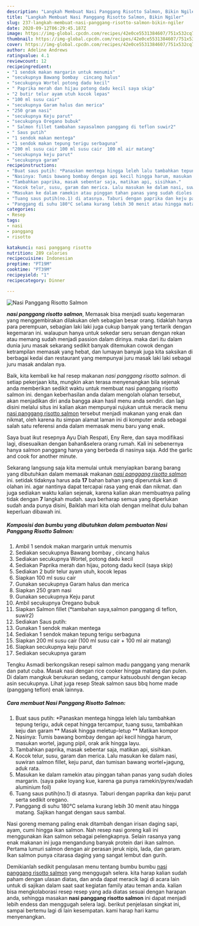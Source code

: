 ```yaml
---
description: "Langkah Membuat Nasi Panggang Risotto Salmon, Bikin Ngiler"
title: "Langkah Membuat Nasi Panggang Risotto Salmon, Bikin Ngiler"
slug: 237-langkah-membuat-nasi-panggang-risotto-salmon-bikin-ngiler
date: 2020-09-12T06:29:45.187Z
image: https://img-global.cpcdn.com/recipes/42e0ce5531384607/751x532cq70/nasi-panggang-risotto-salmon-foto-resep-utama.jpg
thumbnail: https://img-global.cpcdn.com/recipes/42e0ce5531384607/751x532cq70/nasi-panggang-risotto-salmon-foto-resep-utama.jpg
cover: https://img-global.cpcdn.com/recipes/42e0ce5531384607/751x532cq70/nasi-panggang-risotto-salmon-foto-resep-utama.jpg
author: Adeline Andrews
ratingvalue: 4.1
reviewcount: 12
recipeingredient:
- "1 sendok makan margarin untuk menumis"
- "secukupnya Bawang bombay  cincang halus"
- "secukupnya Wortel potong dadu kecil"
- " Paprika merah dan hijau potong dadu kecil saya skip"
- "2 butir telur ayam utuh kocok lepas"
- "100 ml susu cair"
- "secukupnya Garam halus dan merica"
- "250 gram nasi"
- "secukupnya Keju parut"
- "secukupnya Oregano bubuk"
- " Salmon fillet tambahan sayasalmon panggang di teflon suwir2"
- " Saus putih"
- "1 sendok makan mentega"
- "1 sendok makan tepung terigu serbaguna"
- "200 ml susu cair 100 ml susu cair  100 ml air matang"
- "secukupnya keju parut"
- "secukupnya garam"
recipeinstructions:
- "Buat saus putih: *Panaskan mentega hingga leleh lalu tambahkan tepung terigu, aduk cepat hingga tercampur, tuang susu, tambahkan keju dan garam ** Masak hingga meletup-letup ** Matikan kompor"
- "Nasinya: Tumis bawang bombay dengan api kecil hingga harum, masukan wortel, jagung pipil, orak arik hingga layu."
- "Tambahkan paprika, masak sebentar saja, matikan api, sisihkan."
- "Kocok telur, susu, garam dan merica. Lalu masukan ke dalam nasi, suwiran salmon fillet, keju parut, dan tumisan bawang wortel+jagung, aduk rata."
- "Masukan ke dalam ramekin atau pinggan tahan panas yang sudah dioles margarin. (saya pake loyang kue, karena ga punya ramekin/pyrex/wadah aluminium foil)"
- "Tuang saus putih(no.1) di atasnya. Taburi dengan paprika dan keju parut serta sedikit oregano."
- "Panggang di suhu 180°C selama kurang lebih 30 menit atau hingga matang. Sajikan hangat dengan saus sambal."
categories:
- Resep
tags:
- nasi
- panggang
- risotto

katakunci: nasi panggang risotto 
nutrition: 289 calories
recipecuisine: Indonesian
preptime: "PT19M"
cooktime: "PT39M"
recipeyield: "1"
recipecategory: Dinner

---
```



![Nasi Panggang Risotto Salmon](https://img-global.cpcdn.com/recipes/42e0ce5531384607/751x532cq70/nasi-panggang-risotto-salmon-foto-resep-utama.jpg)

<b><i>nasi panggang risotto salmon</i></b>, Memasak bisa menjadi suatu kegemaran yang menggembirakan dilakukan oleh sebagian besar orang. tidaklah hanya para perempuan, sebagian laki laki juga cukup banyak yang tertarik dengan kegemaran ini. walaupun hanya untuk sekedar seru seruan dengan rekan atau memang sudah menjadi passion dalam dirinya. maka dari itu dalam dunia juru masak sekarang sedikit banyak ditemukan cowok dengan ketrampilan memasak yang hebat, dan lumayan banyak juga kita saksikan di berbagai kedai dan restaurant yang mempunyai juru masak laki laki sebagai juru masak andalan nya.

Baik, kita kembali ke hal resep makanan <i>nasi panggang risotto salmon</i>. di setiap pekerjaan kita, mungkin akan terasa menyenangkan bila sejenak anda memberikan sedikit waktu untuk membuat nasi panggang risotto salmon ini. dengan keberhasilan anda dalam mengolah olahan tersebut, akan menjadikan diri anda bangga akan hasil menu anda sendiri. dan lagi disini melalui situs ini kalian akan mempunyai rujukan untuk meracik menu <u>nasi panggang risotto salmon</u> tersebut menjadi makanan yang enak dan nikmat, oleh karena itu simpan alamat laman ini di komputer anda sebagai salah satu referensi anda dalam memasak menu baru yang enak.

Saya buat ikut resepnya Ayu Diah Respati, Eny Rere, dan saya modifikasi lagi, disesuaikan dengan bahan&amp;selera orang rumah. Kali ini sebenernya hanya salmon panggang hanya yang berbeda di nasinya saja. Add the garlic and cook for another minute.


Sekarang langsung saja kita memulai untuk menyiapkan barang barang yang dibutuhkan dalam memasak makanan <u><i>nasi panggang risotto salmon</i></u> ini. setidak tidaknya harus ada <b>17</b> bahan bahan yang diperuntuk kan di olahan ini. agar nantinya dapat tercapai rasa yang enak dan nikmat. dan juga sediakan waktu kalian sejenak, karena kalian akan membuatnya paling tidak dengan <b>7</b> langkah mudah. saya berharap semua yang diperlukan sudah anda punya disini, Baiklah mari kita olah dengan melihat dulu bahan keperluan dibawah ini.

<!--inarticleads1-->

##### Komposisi dan bumbu yang dibutuhkan dalam pembuatan Nasi Panggang Risotto Salmon:

1. Ambil 1 sendok makan margarin untuk menumis
1. Sediakan secukupnya Bawang bombay , cincang halus
1. Sediakan secukupnya Wortel, potong dadu kecil
1. Sediakan  Paprika merah dan hijau, potong dadu kecil (saya skip)
1. Sediakan 2 butir telur ayam utuh, kocok lepas
1. Siapkan 100 ml susu cair
1. Gunakan secukupnya Garam halus dan merica
1. Siapkan 250 gram nasi
1. Gunakan secukupnya Keju parut
1. Ambil secukupnya Oregano bubuk
1. Siapkan  Salmon fillet (*tambahan saya,salmon panggang di teflon, suwir2)
1. Sediakan  Saus putih:
1. Gunakan 1 sendok makan mentega
1. Sediakan 1 sendok makan tepung terigu serbaguna
1. Siapkan 200 ml susu cair (100 ml susu cair + 100 ml air matang)
1. Siapkan secukupnya keju parut
1. Sediakan secukupnya garam


Tengku Asmadi berkongsikan resepi salmon madu panggang yang menarik dan patut cuba. Masak nasi dengan rice cooker hingga matang dan pulen. Di dalam mangkuk berukuran sedang, campur katsuobushi dengan kecap asin secukupnya. Lihat juga resep Steak salmon saus bbq home made (panggang teflon) enak lainnya. 

<!--inarticleads2-->

##### Cara membuat Nasi Panggang Risotto Salmon:

1. Buat saus putih: *Panaskan mentega hingga leleh lalu tambahkan tepung terigu, aduk cepat hingga tercampur, tuang susu, tambahkan keju dan garam ** Masak hingga meletup-letup ** Matikan kompor
1. Nasinya: Tumis bawang bombay dengan api kecil hingga harum, masukan wortel, jagung pipil, orak arik hingga layu.
1. Tambahkan paprika, masak sebentar saja, matikan api, sisihkan.
1. Kocok telur, susu, garam dan merica. Lalu masukan ke dalam nasi, suwiran salmon fillet, keju parut, dan tumisan bawang wortel+jagung, aduk rata.
1. Masukan ke dalam ramekin atau pinggan tahan panas yang sudah dioles margarin. (saya pake loyang kue, karena ga punya ramekin/pyrex/wadah aluminium foil)
1. Tuang saus putih(no.1) di atasnya. Taburi dengan paprika dan keju parut serta sedikit oregano.
1. Panggang di suhu 180°C selama kurang lebih 30 menit atau hingga matang. Sajikan hangat dengan saus sambal.


Nasi goreng memang paling enak ditambah dengan irisan daging sapi, ayam, cumi hingga ikan salmon. Nah resep nasi goreng kali ini menggunakan ikan salmon sebagai pelengkapnya. Selain rasanya yang enak makanan ini juga mengandung banyak protein dari ikan salmon. Pertama lumuri salmon dengan air perasan jeruk nipis, lada, dan garam. Ikan salmon punya citarasa daging yang sangat lembut dan gurih. 

Demikianlah sedikit pengulasan menu tentang bumbu bumbu <u>nasi panggang risotto salmon</u> yang menggugah selera. kita harap kalian sudah paham dengan ulasan diatas, dan anda dapat meracik lagi di acara lain untuk di sajikan dalam saat saat kegiatan family atau teman anda. kalian bisa mengkolaborasi resep resep yang ada diatas sesuai dengan harapan anda, sehingga masakan <b>nasi panggang risotto salmon</b> ini dapat menjadi lebih endess dan menggugah selera lagi. berikut penjelasan singkat ini, sampai bertemu lagi di lain kesempatan. kami harap hari kamu menyenangkan.
